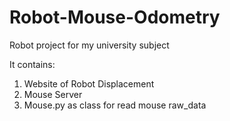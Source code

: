 # Robot-Mouse-Odometry
Robot project for my university subject

It contains:

1. Website of Robot Displacement
1. Mouse Server
2. Mouse.py as class for read mouse raw_data
